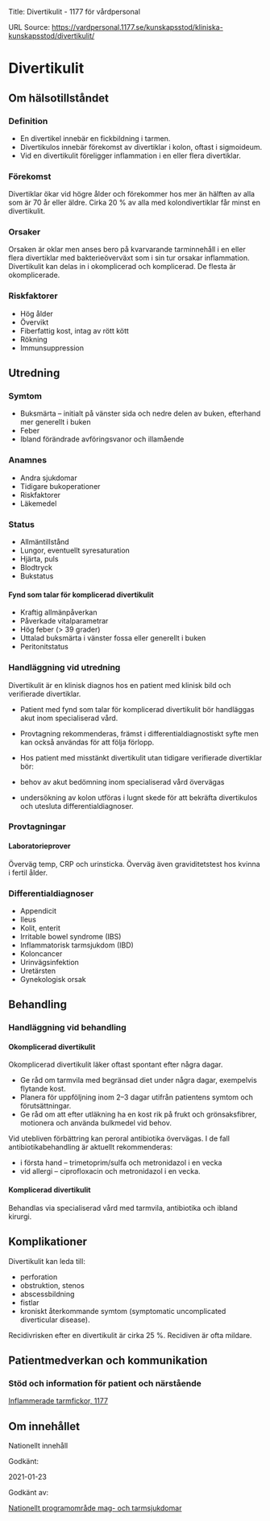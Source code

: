 Title: Divertikulit - 1177 för vårdpersonal

URL Source: https://vardpersonal.1177.se/kunskapsstod/kliniska-kunskapsstod/divertikulit/

Divertikulit
============

Om hälsotillståndet
-------------------

### Definition

*   En divertikel innebär en fickbildning i tarmen.
*   Divertikulos innebär förekomst av divertiklar i kolon, oftast i sigmoideum.
*   Vid en divertikulit föreligger inflammation i en eller flera divertiklar.

### Förekomst

Divertiklar ökar vid högre ålder och förekommer hos mer än hälften av alla som är 70 år eller äldre. Cirka 20 % av alla med kolondivertiklar får minst en divertikulit.

### Orsaker

Orsaken är oklar men anses bero på kvarvarande tarminnehåll i en eller flera divertiklar med bakterieöverväxt som i sin tur orsakar inflammation. Divertikulit kan delas in i okomplicerad och komplicerad. De flesta är okomplicerade.

### Riskfaktorer

*   Hög ålder
*   Övervikt
*   Fiberfattig kost, intag av rött kött
*   Rökning
*   Immunsuppression

Utredning
---------

### Symtom

*   Buksmärta – initialt på vänster sida och nedre delen av buken, efterhand mer generellt i buken
*   Feber
*   Ibland förändrade avföringsvanor och illamående

### Anamnes

*   Andra sjukdomar
*   Tidigare bukoperationer
*   Riskfaktorer
*   Läkemedel

### Status

*   Allmäntillstånd
*   Lungor, eventuellt syresaturation
*   Hjärta, puls
*   Blodtryck
*   Bukstatus

#### Fynd som talar för komplicerad divertikulit

*   Kraftig allmänpåverkan
*   Påverkade vitalparametrar
*   Hög feber (\> 39 grader)
*   Uttalad buksmärta i vänster fossa eller generellt i buken
*   Peritonitstatus

### Handläggning vid utredning

Divertikulit är en klinisk diagnos hos en patient med klinisk bild och verifierade divertiklar.

*   Patient med fynd som talar för komplicerad divertikulit bör handläggas akut inom specialiserad vård.
*   Provtagning rekommenderas, främst i differentialdiagnostiskt syfte men kan också användas för att följa förlopp.

*   Hos patient med misstänkt divertikulit utan tidigare verifierade divertiklar bör:

*   behov av akut bedömning inom specialiserad vård övervägas
*   undersökning av kolon utföras i lugnt skede för att bekräfta divertikulos och utesluta differentialdiagnoser.

### Provtagningar

#### Laboratorieprover

Överväg temp, CRP och urinsticka. Överväg även graviditetstest hos kvinna i fertil ålder.

### Differentialdiagnoser

*   Appendicit
*   Ileus
*   Kolit, enterit
*   Irritable bowel syndrome (IBS)
*   Inflammatorisk tarmsjukdom (IBD)
*   Koloncancer
*   Urinvägsinfektion
*   Uretärsten
*   Gynekologisk orsak

Behandling
----------

### Handläggning vid behandling

#### Okomplicerad divertikulit

Okomplicerad divertikulit läker oftast spontant efter några dagar.

*   Ge råd om tarmvila med begränsad diet under några dagar, exempelvis flytande kost.
*   Planera för uppföljning inom 2–3 dagar utifrån patientens symtom och förutsättningar.
*   Ge råd om att efter utläkning ha en kost rik på frukt och grönsaksfibrer, motionera och använda bulkmedel vid behov. 

Vid utebliven förbättring kan peroral antibiotika övervägas. I de fall antibiotikabehandling är aktuellt rekommenderas:

*   i första hand – trimetoprim/sulfa och metronidazol i en vecka
*   vid allergi – ciprofloxacin och metronidazol i en vecka.

#### Komplicerad divertikulit

Behandlas via specialiserad vård med tarmvila, antibiotika och ibland kirurgi.

Komplikationer
--------------

Divertikulit kan leda till:

*   perforation
*   obstruktion, stenos
*   abscessbildning
*   fistlar
*   kroniskt återkommande symtom (symptomatic uncomplicated diverticular disease).

Recidivrisken efter en divertikulit är cirka 25 %. Recidiven är ofta mildare.

Patientmedverkan och kommunikation
----------------------------------

### Stöd och information för patient och närstående

[Inflammerade tarmfickor, 1177](https://www.1177.se/sjukdomar--besvar/mage-och-tarm/tarmbesvar/inflammerade-tarmfickor/)

Om innehållet
-------------

Nationellt innehåll

Godkänt:

2021-01-23

Godkänt av:

[Nationellt programområde mag- och tarmsjukdomar](https://kunskapsstyrningvard.se/kunskapsstyrningvard/programomradenochsamverkansgrupper/nationellaprogramomraden/npomagochtarmsjukdomar.56444.html)
